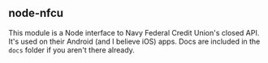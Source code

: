 ## node-nfcu

This module is a Node interface to Navy Federal Credit Union's closed API. It's
used on their Android (and I believe iOS) apps. Docs are included in the `docs`
folder if you aren't there already.
